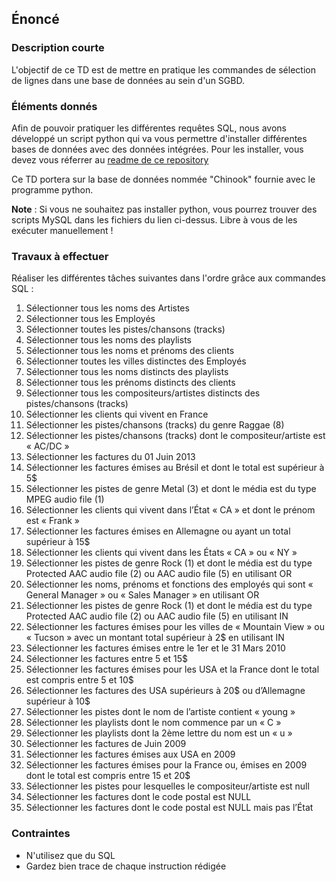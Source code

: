 ## Énoncé

### Description courte

L'objectif de ce TD est de mettre en pratique les commandes de sélection de lignes dans une base de données au sein d'un SGBD.

### Éléments donnés 

Afin de pouvoir pratiquer les différentes requêtes SQL, nous avons développé un script python qui va vous permettre d'installer différentes bases de données avec des données intégrées. Pour les installer, vous devez vous réferrer au <a href="https://github.com/Microleadoff/database-installer-py" title="repository du code python d'installation des bases de données" target="_blank">readme de ce repository</a>

Ce TD portera sur la base de données nommée "Chinook" fournie avec le programme python.

**Note** : Si vous ne souhaitez pas installer python, vous pourrez trouver des scripts MySQL dans les fichiers du lien ci-dessus. Libre à vous de les exécuter manuellement !

### Travaux à effectuer

Réaliser les différentes tâches suivantes dans l'ordre grâce aux commandes SQL :

1. Sélectionner tous les noms des Artistes
2. Sélectionner tous les Employés
3. Sélectionner toutes les pistes/chansons (tracks) 
4. Sélectionner tous les noms des playlists
5. Sélectionner tous les noms et prénoms des clients
6. Sélectionner toutes les villes distinctes des Employés
7. Sélectionner tous les noms distincts des playlists
8. Sélectionner tous les prénoms distincts des clients
9. Sélectionner tous les compositeurs/artistes distincts des pistes/chansons (tracks) 
10. Sélectionner les clients qui vivent en France
11. Sélectionner les pistes/chansons (tracks) du genre Raggae (8)
12. Sélectionner les pistes/chansons (tracks) dont le compositeur/artiste est « AC/DC »
13. Sélectionner les factures du 01 Juin 2013
14. Sélectionner les factures émises au Brésil et dont le total est supérieur à 5$
15. Sélectionner les pistes de genre Metal (3) et dont le média est du type MPEG audio file (1)
16. Sélectionner les clients qui vivent dans l’État « CA » et dont le prénom est « Frank »
17. Sélectionner les factures émises en Allemagne ou ayant un total supérieur à 15$
18. Sélectionner les clients qui vivent dans les États « CA » ou « NY »
19. Sélectionner les pistes de genre Rock (1) et dont le média est du type Protected AAC audio file (2) ou AAC audio file (5) en utilisant OR
20. Sélectionner les noms, prénoms et fonctions des employés qui sont « General Manager » ou « Sales Manager » en utilisant OR
21. Sélectionner les pistes de genre Rock (1) et dont le média est du type Protected AAC audio file (2) ou AAC audio file (5) en utilisant IN
22. Sélectionner les factures émises pour les villes de « Mountain View » ou « Tucson » avec un montant total supérieur à 2$ en utilisant IN
23. Sélectionner les factures émises entre le 1er et le 31 Mars 2010
24. Sélectionner les factures entre 5 et 15$
25. Sélectionner les factures émises pour les USA et la France  dont le total est compris entre 5 et 10$
26. Sélectionner les factures des USA supérieurs à 20$ ou d’Allemagne supérieur à 10$
27. Sélectionner les pistes dont le nom de l’artiste contient « young »
28. Sélectionner les playlists dont le nom commence par un « C »
29. Sélectionner les playlists dont la 2ème lettre du nom est un « u »
30. Sélectionner les factures de Juin 2009
31. Sélectionner les factures émises aux USA en 2009
32. Sélectionner les factures émises pour la France ou, émises en 2009 dont le total est compris entre 15 et 20$
33. Sélectionner les pistes pour lesquelles le compositeur/artiste est null
34. Sélectionner les factures dont le code postal est NULL
35. Sélectionner les factures dont le code postal est NULL mais pas l’État


### Contraintes

- N'utilisez que du SQL
- Gardez bien trace de chaque instruction rédigée